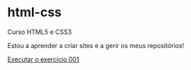 # html-css
 Curso HTML5 e CSS3

Estou a aprender a criar sites e a gerir os meus repositórios!

<a href="https://n-m-ramos.github.io/html-css/exercicios/ex001/index.html"> Executar o exercicio 001


